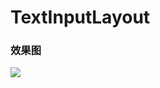 # TextInputLayout

### 效果图
![](https://github.com/leon5458/TextInputLayout/tree/master/TextInputLayout)

